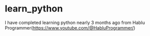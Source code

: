 # learn_python
I have completed learning python nearly 3 months ago from Hablu Programmer(https://www.youtube.com/@HabluProgrammer/)

